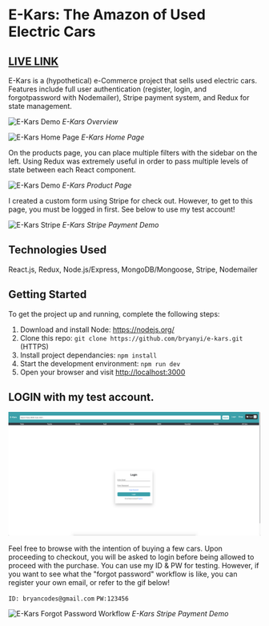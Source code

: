 # E-Kars: The Amazon of Used Electric Cars

## [LIVE LINK](https://e-kars.herokuapp.com/)

E-Kars is a (hypothetical) e-Commerce project that sells used electric cars. Features include full user authentication (register, login, and forgotpassword with Nodemailer), Stripe payment system, and Redux for state management.

![E-Kars Demo](images/ekars_gif_1.gif)
_E-Kars Overview_

![E-Kars Home Page](images/ekars_homepage.gif)
_E-Kars Home Page_

On the products page, you can place multiple filters with the sidebar on the left. Using Redux was extremely useful in order to pass multiple levels of state between each React component.

![E-Kars Demo](images/ekars_productsPage.gif)
_E-Kars Product Page_

I created a custom form using Stripe for check out. However, to get to this page, you must be logged in first. See below to use my test account!

![E-Kars Stripe](images/ekars_stripe_checkout2.gif)
_E-Kars Stripe Payment Demo_

## Technologies Used

React.js, Redux, Node.js/Express, MongoDB/Mongoose, Stripe, Nodemailer

## Getting Started

To get the project up and running, complete the following steps:

1. Download and install Node: <https://nodejs.org/>
2. Clone this repo: `git clone https://github.com/bryanyi/e-kars.git` (HTTPS)
3. Install project dependancies: `npm install`
4. Start the development environment: `npm run dev`
5. Open your browser and visit <http://localhost:3000>

## LOGIN with my test account.

![Ekars Login](images/ekars_login.png)

Feel free to browse with the intention of buying a few cars. Upon proceeding to checkout, you will be asked to login before being allowed to proceed with the purchase.
You can use my ID & PW for testing. However, if you want to see what the "forgot password" workflow is like, you can register your own email, or refer to the gif below!

`ID: bryancodes@gmail.com`
`PW:123456`

![E-Kars Forgot Password Workflow](images/ekars_forgotpassword.gif)
_E-Kars Stripe Payment Demo_
